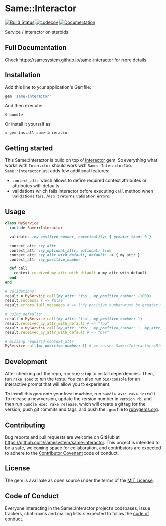 # Same::Interactor

[![Build Status](https://travis-ci.org/samesystem/same-interactor.svg?branch=master)](https://travis-ci.org/samesystem/same-interactor)
[![codecov](https://codecov.io/gh/samesystem/same-interactor/branch/master/graph/badge.svg)](https://codecov.io/gh/samesystem/same-interactor)
[![Documentation](https://readthedocs.org/projects/ansicolortags/badge/?version=latest)](https://samesystem.github.io/same-interactor)

Service / Interactor on steroids.

## Full Documentation

Check https://samesystem.github.io/same-interactor for more details

## Installation

Add this line to your application's Gemfile:

```ruby
gem 'same-interactor'
```

And then execute:

    $ bundle

Or install it yourself as:

    $ gem install same-interactor


## Getting started

This Same::Interactor is build on top of [Interactor](https://github.com/collectiveidea/interactor) gem. So everything what works with `Interactor` should work with `Same::Interactor` too. `Same::Interactor` just adds few additional features:
* `context_attr` which allows to define required context attributes or attributes with defaults
* validations which fails interactor before executing `call` method when validations fails. Also it returns validation errors.

## Usage

```ruby
class MyService
  include Same::Interactor

  validates :my_positive_number, numericality: { greater_than: 0 }

  context_attr :my_attr
  context_attr :my_optional_attr, optional: true
  context_attr :my_attr_with_default, default: -> { my_attr }
  context_attr :my_positive_number

  def call
    context.received_my_attr_with_default = my_attr_with_default
  end
end

# validations:
result = MyService.call(my_attr: 'foo', my_positive_number: -1000)
result.success? # => false
result.errors.full_messages # => ["My positive number must be greater than 0"]

# using defaults:
result = MyService.call(my_attr: 'foo', my_positive_number: 1)
result.received_my_attr_with_default # => "foo"
result = MyService.call(my_attr: 'foo', my_positive_number: 1, my_attr_with_default: 'bar')
result.received_my_attr_with_default # => "bar"

# missing required context_attr
MyService.call(my_positive_number: 1) # => raises Same::Interactor::MissingAttributeError
```

## Development

After checking out the repo, run `bin/setup` to install dependencies. Then, run `rake spec` to run the tests. You can also run `bin/console` for an interactive prompt that will allow you to experiment.

To install this gem onto your local machine, run `bundle exec rake install`. To release a new version, update the version number in `version.rb`, and then run `bundle exec rake release`, which will create a git tag for the version, push git commits and tags, and push the `.gem` file to [rubygems.org](https://rubygems.org).

## Contributing

Bug reports and pull requests are welcome on GitHub at https://github.com/samesystem/same-interactor. This project is intended to be a safe, welcoming space for collaboration, and contributors are expected to adhere to the [Contributor Covenant](http://contributor-covenant.org) code of conduct.

## License

The gem is available as open source under the terms of the [MIT License](https://opensource.org/licenses/MIT).

## Code of Conduct

Everyone interacting in the Same::Interactor project’s codebases, issue trackers, chat rooms and mailing lists is expected to follow the [code of conduct](https://github.com/samesystem/same-interactor/blob/master/CODE_OF_CONDUCT.md).
